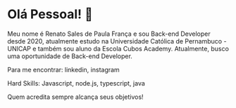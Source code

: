 # Olá Pessoal! :no_good:

Meu nome é Renato Sales de Paula França e sou Back-end Developer desde 2020, atualmente estudo na Universidade Católica de Pernambuco - UNICAP e também sou aluno da Escola Cubos Academy. Atualmente, busco uma oportunidade de Back-end Developer.

Para me encontrar:
linkedin, instagram

Hard Skills:
Javascript, node.js, typescript, java



Quem acredita sempre alcança seus objetivos!
